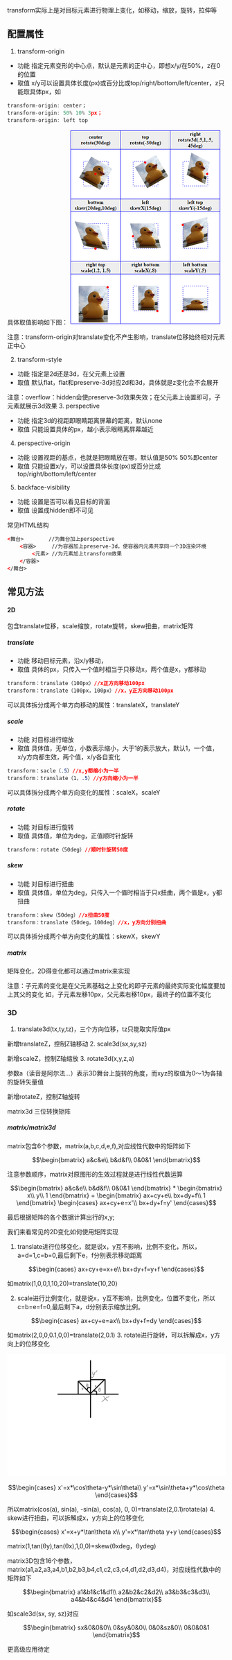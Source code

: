 transform实际上是对目标元素进行物理上变化，如移动，缩放，旋转，拉伸等

## 配置属性
1. transform-origin  
- 功能 指定元素变形的中心点，默认是元素的正中心，即想x/y/在50%，z在0的位置
- 取值 x/y可以设置具体长度(px)或百分比或top/right/bottom/left/center，z只能取具体px，如
```javascript
transform-origin: center；
transform-origin: 50% 10% 3px；
transform-origin: left top
```
具体取值影响如下图：
![image](https://github.com/ConstancePeng/readingNotes/blob/master/pic/transform-origin.png)

注意：transform-origin对translate变化不产生影响，translate位移始终相对元素正中心

2. transform-style
- 功能 指定是2d还是3d，在父元素上设置
- 取值 默认flat，flat和preserve-3d对应2d和3d，具体就是z变化会不会展开

注意：overflow：hidden会使preserve-3d效果失效；在父元素上设置即可，子元素就展示3d效果
3. perspective
- 功能 指定3d的视距即眼睛距离屏幕的距离，默认none
- 取值 只能设置具体的px，越小表示眼睛离屏幕越近

4. perspective-origin
- 功能 设置视距的基点，也就是把眼睛放在哪，默认值是50% 50%即center
- 取值 只能设置x/y，可以设置具体长度(px)或百分比或top/right/bottom/left/center

5. backface-visibility
- 功能 设置是否可以看见目标的背面
- 取值 设置成hidden即不可见

常见HTML结构
```HTML
<舞台>        //为舞台加上perspective
    <容器>     //为容器加上preserve-3d，使容器内元素共享同一个3D渲染环境
        <元素> //为元素加上transform效果
    </容器>
</舞台>
```
## 常见方法
#### 2D
包含translate位移，scale缩放，rotate旋转，skew扭曲，matrix矩阵
##### translate
- 功能 移动目标元素，沿x/y移动，
- 取值 具体的px，只传入一个值时相当于只移动x，两个值是x，y都移动
```css
transform：translate（100px）//x正方向移动100px
transform：translate（100px，100px）//x，y正方向移动100px
```
可以具体拆分成两个单方向移动的属性：translateX，translateY

##### scale
- 功能 对目标进行缩放
- 取值 具体值，无单位，小数表示缩小，大于1的表示放大，默认1，一个值，x/y方向都生效，两个值，x/y各自变化
```css
transform：sacle（.5）//x,y都缩小为一半
transform：translate（1，.5）//y方向缩小为一半
```
可以具体拆分成两个单方向变化的属性：scaleX，scaleY
##### rotate
- 功能 对目标进行旋转
- 取值 具体值，单位为deg，正值顺时针旋转
```css
transform：rotate（50deg）//顺时针旋转50度
```
##### skew
- 功能 对目标进行扭曲
- 取值 具体值，单位为deg，只传入一个值时相当于只x扭曲，两个值是x，y都扭曲
```css
transform：skew（50deg）//x扭曲50度
transform：translate（50deg，100deg）//x，y方向分别扭曲
```
可以具体拆分成两个单方向变化的属性：skewX，skewY
##### matrix
矩阵变化，2D得变化都可以通过matrix来实现

注意：子元素的变化是在父元素基础之上变化的即子元素的最终实际变化幅度要加上其父的变化
如，子元素左移10px，父元素右移10px，最终子的位置不变化
### 3D
1. translate3d(tx,ty,tz)，三个方向位移，tz只能取实际值px

新增translateZ，控制Z轴移动
2. scale3d(sx,sy,sz)

新增scaleZ，控制Z轴缩放
3. rotate3d(x,y,z,a)

参数a（读音是阿尔法…）表示3D舞台上旋转的角度，而xyz的取值为0～1为各轴的旋转矢量值

新增rotateZ，控制Z轴旋转

matrix3d 三位转换矩阵

##### matrix/matrix3d
matrix包含6个参数，matrix(a,b,c,d,e,f),对应线性代数中的矩阵如下
```math
\begin{bmatrix}
a&c&e\\
b&d&f\\
0&0&1
\end{bmatrix}
```
注意参数顺序，matrix对原图形的生效过程就是进行线性代数运算
```math
\begin{bmatrix}
a&c&e\\
b&d&f\\
0&0&1
\end{bmatrix}
*
\begin{bmatrix}
x\\
y\\
1
\end{bmatrix}
=
\begin{bmatrix}
ax+cy+e\\
bx+dy+f\\
1
\end{bmatrix}


\begin{cases}
ax+cy+e=x'\\
bx+dy+f=y'
\end{cases}
```
最后根据矩阵的各个数据计算出行的x,y;

我们来看常见的2D变化如何使用矩阵实现
1. translate进行位移变化，就是说x，y互不影响，比例不变化，所以，a=d=1,c=b=0,最后剩下e，f分别表示移动距离
```math
\begin{cases}
ax+cy+e=x+e\\
bx+dy+f=y+f
\end{cases}
```
如matrix(1,0,0,1,10,20)=translate(10,20)

2. scale进行比例变化，就是说x，y互不影响，比例变化，位置不变化，所以c=b=e=f=0,最后剩下a，d分别表示缩放比例。
```math
\begin{cases}
ax+cy+e=ax\\
bx+dy+f=dy
\end{cases}
```
如matrix(2,0,0,0.1,0,0)=translate(2,0.1)
3. rotate进行旋转，可以拆解成x，y方向上的位移变化

![image](https://github.com/ConstancePeng/readingNotes/blob/master/pic/matrix-rotate.png)
```math
\begin{cases}
x'=x*\cos\theta-y*\sin\theta\\
y'=x*\sin\theta+y*\cos\theta
\end{cases}
```
所以matrix(cos(a), sin(a), -sin(a), cos(a), 0, 0)=translate(2,0.1)rotate(a)
4. skew进行扭曲，可以拆解成x，y方向上的位移变化
```math
\begin{cases}
x'=x+y*\tan\theta x\\
y'=x*\tan\theta y+y
\end{cases}
```
matrix(1,tan(θy),tan(θx),1,0,0)=skew(θxdeg，θydeg)

matrix3D包含16个参数，matrix(a1,a2,a3,a4,b1,b2,b3,b4,c1,c2,c3,c4,d1,d2,d3,d4)，对应线性代数中的矩阵如下
```math
\begin{bmatrix}
a1&b1&c1&d1\\
a2&b2&c2&d2\\
a3&b3&c3&d3\\
a4&b4&c4&d4
\end{bmatrix}
```
如scale3d(sx, sy, sz)对应
```math
\begin{bmatrix}
sx&0&0&0\\
0&sy&0&0\\
0&0&sz&0\\
0&0&0&1
\end{bmatrix}
```

更高级应用待定